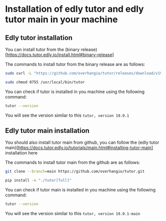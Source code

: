 # Installation of edly tutor and edly tutor main in your machine

## Edly tutor installation
You can install tutor from the (binary release)[https://docs.tutor.edly.io/install.html#binary-release]

The commands to install tutor from the binary release are as follows:
```bash
sudo curl -L "https://github.com/overhangio/tutor/releases/download/v19.0.1/tutor-$(uname -s)_$(uname -m)" -o /usr/local/bin/tutor
```
```bash
sudo chmod 0755 /usr/local/bin/tutor
```

You can check if tutor is installed in you machine using the following command:
```bash
tutor --version
```

You will see the version similar to this ```tutor, version 19.0.1```

## Edly tutor main installation
You should also install tutor main from github, you can follow the (edly tutor main)[https://docs.tutor.edly.io/tutorials/main.html#installing-tutor-main] installation here

The commands to install tutor main from the github are as follows:
```bash
git clone --branch=main https://github.com/overhangio/tutor.git
```
```bash
pip install -e "./tutor[full]"
```

You can check if tutor main is installed in you machine using the following command:
```bash
tutor --version
```

You will see the version similar to this ```tutor, version 19.0.1-main```


